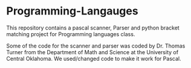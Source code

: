 # Programming-Langauges
This repository contains a pascal scanner, Parser and python bracket matching project for Programming languages class.

Some of the code for the scanner and parser was coded by Dr. Thomas Turner from the Department of Math and Science at the University of Central Oklahoma. We used/changed code to make it work for Pascal.

